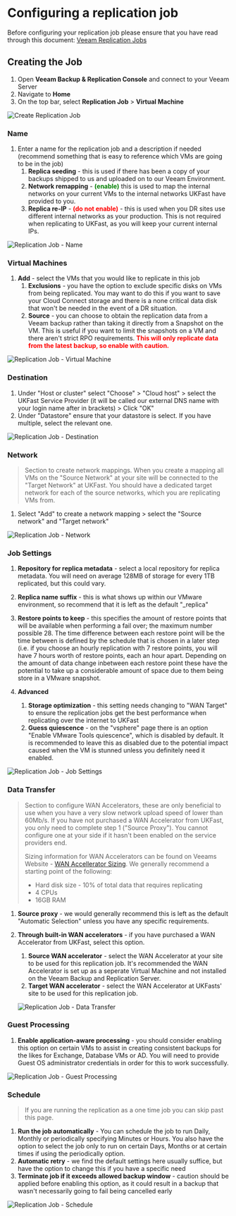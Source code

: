 # Configuring a replication job

Before configuring your replication job please ensure that you have read through this document: [Veeam Replication Jobs](veeam_replication_jobs.md)

## Creating the Job
1. Open **Veeam Backup & Replication Console** and connect to your Veeam Server
2. Navigate to **Home**
3. On the top bar, select **Replication Job** > **Virtual Machine**

![Create Replication Job](files/createreplicationjob/createreplicationjob.png)

### Name
1. Enter a name for the replication job and a description if needed (recommend something that is easy to reference which VMs are going to be in the job)
    1. **Replica seeding** - this is used if there has been a copy of your backups shipped to us and uploaded on to our Veeam Environment. 
    2. **Network remapping** - <span style="color:green">**(enable)**</span> this is used to map the internal networks on your current VMs to the internal networks UKFast have provided to you. 
    3. **Replica re-IP** - <span style="color:red">**(do not enable)**</span> - this is used when you DR sites use different internal networks as your production. This is not required when replicating to UKFast, as you will keep your current internal IPs.

![Replication Job - Name](files/createreplicationjob/createreplicationjob_name.png)

### Virtual Machines
1. **Add** - select the VMs that you would like to replicate in this job<br />
    1. **Exclusions** - you have the option to exclude specific disks on VMs from being replicated. You may want to do this if you want to save your Cloud Connect storage and there is a none critical data disk that won't be needed in the event of a DR situation.
    2. **Source** - you can choose to obtain the replication data from a Veeam backup rather than taking it directly from a Snapshot on the VM. This is useful if you want to limit the snapshots on a VM and there aren't strict RPO requirements. <span style="color:red">**This will only replicate data from the latest backup, so enable with caution.**</span>

![Replication Job - Virtual Machine](files/createreplicationjob/createreplicationjob_virtualmachine.png)


### Destination
1. Under "Host or cluster" select "Choose" > "Cloud host" > select the UKFast Service Provider (it will be called our external DNS name with your login name after in brackets) > Click "OK"
2. Under "Datastore" ensure that your datastore is select. If you have multiple, select the relevant one.

![Replication Job - Destination](files/createreplicationjob/createreplicationjob_destination.png)

### Network
<blockquote>
Section to create network mappings. When you create a mapping all VMs on the "Source Network" at your site will be connected to the "Target Network" at UKFast. You should have a dedicated target network for each of the source networks, which you are replicating VMs from.
</blockquote>

1. Select "Add" to create a network mapping > select the "Source network" and "Target network"

![Replication Job - Network](files/createreplicationjob/createreplicationjob_network.png)

### Job Settings
1. **Repository for replica metadata** - select a local repository for replica metadata. You will need on average 128MB of storage for every 1TB replicated, but this could vary.
2. **Replica name suffix** - this is what shows up within our VMware environment, so recommend that it is left as the default "_replica"
3. **Restore points to keep** - this specifies the amount of restore points that will be available when performing a fail over; the maximum number possible 28. The time difference between each restore point will be the time between is defined by the schedule that is chosen in a later step (i.e. if you choose an hourly replication with 7 restore points, you will have 7 hours worth of restore points, each an hour apart. Depending on the amount of data change inbetween each restore point these have the potential to take up a considerable amount of space due to them being store in a VMware snapshot.

4. **Advanced**
    1. **Storage optimization** - this setting needs changing to "WAN Target" to ensure the replication jobs get the best performance when replicating over the internet to UKFast
    2. **Guess quiescence** - on the "vsphere" page there is an option "Enable VMware Tools quiescence", which is disabled by default. It is recommended to leave this as disabled due to the potential impact caused when the VM is stunned unless you definitely need it enabled.

![Replication Job - Job Settings](files/createreplicationjob/createreplicationjob_jobsettings.png)

### Data Transfer
<blockquote>
Section to configure WAN Accelerators, these are only beneficial to use when you have a very slow network upload speed of lower than 60Mb/s. If you have not purchased a WAN Accelerator from UKFast, you only need to complete step 1 ("Source Proxy"). You cannot configure one at your side if it hasn't been enabled on the service providers end.

Sizing information for WAN Accelerators can be found on Veeams Website - [WAN Accellerator Sizing](https://helpcenter.veeam.com/docs/backup/vsphere/wan_accelerator_sizing.html?ver=100). We generally recommend a starting point of the following:  
* Hard disk size - 10% of total data that requires replicating
* 4 CPUs
* 16GB RAM
</blockquote>

1. **Source proxy** - we would generally recommend this is left as the default "Automatic Selection" unless you have any specific requirements.
2. **Through built-in WAN accelerators** - if you have purchased a WAN Accelerator from UKFast, select this option. 
    1. **Source WAN accelerator** - select the WAN Accelerator at your site to be used for this replication job. It's recommended the WAN Accelerator is set up as a seperate Virtual Machine and not installed on the Veeam Backup and Replication Server.
    2. **Target WAN accelerator** - select the WAN Accelerator at UKFasts' site to be used for this replication job.

    ![Replication Job - Data Transfer](files/createreplicationjob/createreplicationjob_datatransfer.png)

### Guest Processing
1. **Enable application-aware processing** - you should consider enabling this option on certain VMs to assist in creating consistent backups for the likes for Exchange, Database VMs or AD. You will need to provide Guest OS administrator credentials in order for this to work successfully.

![Replication Job - Guest Processing](files/createreplicationjob/createreplicationjob_guestprocessing.png)

### Schedule
<blockquote>
If you are running the replication as a one time job you can skip past this page.
</blockquote>

1. **Run the job automatically** - You can schedule the job to run Daily, Monthly or periodically specifying Minutes or Hours. You also have the option to select the job only to run on certain Days, Months or at certain times if using the periodically option.
2. **Automatic retry** - we find the default settings here usually suffice, but have the option to change this if you have a specific need
3. **Terminate job if it exceeds allowed backup window** - caution should be applied before enabling this option, as it could result in a backup that wasn't necessarily going to fail being cancelled early

![Replication Job - Schedule](files/createreplicationjob/createreplicationjob_schedule.png)

